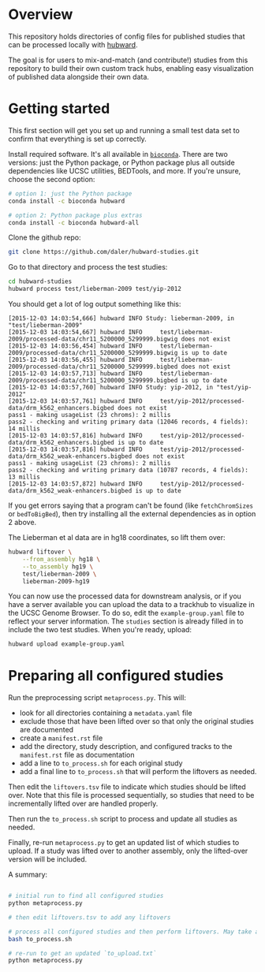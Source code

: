 # Overview
This repository holds directories of config files for published studies that
can be processed locally with [hubward](https://github.com/daler/hubward).

The goal is for users to mix-and-match (and contribute!) studies from this
repository to build their own custom track hubs, enabling easy visualization of
published data alongside their own data.

# Getting started
This first section will get you set up and running a small test data set to
confirm that everything is set up correctly.

Install required software. It's all available in
[`bioconda`](https://bioconda.github.io). There are two versions: just the
Python package, or Python package plus all outside dependencies like UCSC
utilities, BEDTools, and more.  If you're unsure, choose the second option:

```bash
# option 1: just the Python package
conda install -c bioconda hubward

# option 2: Python package plus extras
conda install -c bioconda hubward-all
```


Clone the github repo:

```bash
git clone https://github.com/daler/hubward-studies.git
```

Go to that directory and process the test studies:

```bash
cd hubward-studies
hubward process test/lieberman-2009 test/yip-2012
```

You should get a lot of log output something like this:

```
[2015-12-03 14:03:54,666] hubward INFO Study: lieberman-2009, in "test/lieberman-2009"
[2015-12-03 14:03:54,667] hubward INFO     test/lieberman-2009/processed-data/chr11_5200000_5299999.bigwig does not exist
[2015-12-03 14:03:56,454] hubward INFO     test/lieberman-2009/processed-data/chr11_5200000_5299999.bigwig is up to date
[2015-12-03 14:03:56,455] hubward INFO     test/lieberman-2009/processed-data/chr11_5200000_5299999.bigbed does not exist
[2015-12-03 14:03:57,713] hubward INFO     test/lieberman-2009/processed-data/chr11_5200000_5299999.bigbed is up to date
[2015-12-03 14:03:57,760] hubward INFO Study: yip-2012, in "test/yip-2012"
[2015-12-03 14:03:57,761] hubward INFO     test/yip-2012/processed-data/drm_k562_enhancers.bigbed does not exist
pass1 - making usageList (23 chroms): 2 millis
pass2 - checking and writing primary data (12046 records, 4 fields): 14 millis
[2015-12-03 14:03:57,816] hubward INFO     test/yip-2012/processed-data/drm_k562_enhancers.bigbed is up to date
[2015-12-03 14:03:57,816] hubward INFO     test/yip-2012/processed-data/drm_k562_weak-enhancers.bigbed does not exist
pass1 - making usageList (23 chroms): 2 millis
pass2 - checking and writing primary data (10787 records, 4 fields): 13 millis
[2015-12-03 14:03:57,872] hubward INFO     test/yip-2012/processed-data/drm_k562_weak-enhancers.bigbed is up to date

```

If you get errors saying that a program can't be found (like `fetchChromSizes`
or `bedToBigBed`), then try installing all the external dependencies as in
option 2 above.

The Lieberman et al data are in hg18 coordinates, so lift them over:

```bash
hubward liftover \
    --from_assembly hg18 \
    --to_assembly hg19 \
    test/lieberman-2009 \
    lieberman-2009-hg19
```

You can now use the processed data for downstream analysis, or if you have
a server available you can upload the data to a trackhub to visualize in the
UCSC Genome Browser.  To do so, edit the `example-group.yaml` file to reflect
your server information.  The `studies` section is already filled in to include
the two test studies. When you're ready, upload:

```bash
hubward upload example-group.yaml
```


# Preparing all configured studies

Run the preprocessing script `metaprocess.py`. This will:

* look for all directories containing a `metadata.yaml` file
* exclude those that have been lifted over so that only the original studies are documented
* create a `manifest.rst` file
* add the directory, study description, and configured tracks to the `manifest.rst` file as documentation
* add a line to `to_process.sh` for each original study
* add a final line to `to_process.sh` that will perform the liftovers as needed.

Then edit the `liftovers.tsv` file to indicate which studies should be lifted
over. Note that this file is processed sequentially, so studies that need to be
incrementally lifted over are handled properly.

Then run the `to_process.sh` script to process and update all studies as needed.

Finally, re-run `metaprocess.py` to get an updated list of which studies to
upload. If a study was lifted over to another assembly, only the lifted-over
version will be included.

A summary:

```bash

# initial run to find all configured studies
python metaprocess.py

# then edit liftovers.tsv to add any liftovers

# process all configured studies and then perform liftovers. May take a while.
bash to_process.sh

# re-run to get an updated `to_upload.txt`
python metaprocess.py
```

